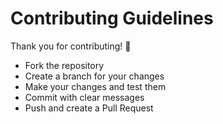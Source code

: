 # Contributing Guidelines

Thank you for contributing! 🎉

- Fork the repository
- Create a branch for your changes
- Make your changes and test them
- Commit with clear messages
- Push and create a Pull Request
